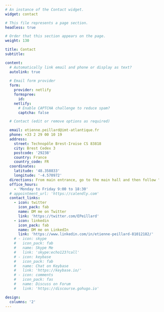 ```yaml
---
# An instance of the Contact widget.
widget: contact

# This file represents a page section.
headless: true

# Order that this section appears on the page.
weight: 130

title: Contact
subtitle:

content:
  # Automatically link email and phone or display as text?
  autolink: true
  
  # Email form provider
  form:
    provider: netlify
    formspree:
      id:
    netlify:
      # Enable CAPTCHA challenge to reduce spam?
      captcha: false

  # Contact (edit or remove options as required)

  email: etienne.peillard@imt-atlantique.fr
  phone: +33 2 29 00 10 19
  address:
    street: Technopôle Brest-Iroise CS 83818
    city: Brest Cedex 3
    postcode: '29238'
    country: France
    country_code: FR
  coordinates:
    latitude: '48.358833'
    longitude: '-4.570972'
  directions: From main entrance, go to the main hall and then follow "Building D3 - Département informatique" signs, to office D3-107 on Floor 1.  
  office_hours:
    - 'Monday to Friday 9:00 to 18:30'
  # appointment_url: 'https://calendly.com'
  contact_links:
    - icon: twitter
      icon_pack: fab
      name: DM me on Twitter
      link: 'https://twitter.com/EPeillard'
    - icon: linkedin
      icon_pack: fab
      name: DM me on LinkedIn
      link: 'https://www.linkedin.com/in/etienne-peillard-81012182/'
    # - icon: skype
    #   icon_pack: fab
    #   name: Skype Me
    #   link: 'skype:echo123?call'
    # - icon: keybase
    #   icon_pack: fab
    #   name: Chat on Keybase
    #   link: 'https://keybase.io/'
    # - icon: comments
    #   icon_pack: fas
    #   name: Discuss on Forum
    #   link: 'https://discourse.gohugo.io'

design:
  columns: '2'
---
```

